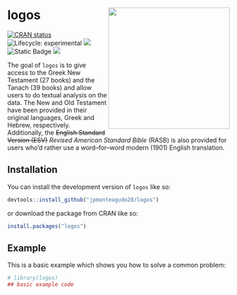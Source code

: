 
<!-- README.md is generated from README.Rmd. Please edit that file -->

# logos <img src="man/figures/logo.png" align="right" height="275" alt="" />

<!-- badges: start -->

[![CRAN
status](https://www.r-pkg.org/badges/version/logos)](https://CRAN.R-project.org/package=logos)
![Lifecycle:
experimental](https://img.shields.io/badge/lifecycle-experimental-orange.svg)
[![](https://codecov.io/gh/jpmonteagudo28/logos/branch/master/graph/badge.svg)](https://app.codecov.io/gh/jpmonteagudo28/logos)
![Static
Badge](https://img.shields.io/badge/biblical-research-%23035949)
[![](https://cranlogs.r-pkg.org/badges/logos)](https://cran.r-project.org/package=logos)
<!-- badges: end -->

The goal of `logos` is to give access to the Greek New Testament (27
books) and the Tanach (39 books) and allow users to do textual analysis
on the data. The New and Old Testament have been provided in their
original languages, Greek and Hebrew, respectively. Additionally, the
~~English Standard Version (ESV)~~ *Revised American Standard Bible*
(RASB) is also provided for users who’d rather use a word–for–word
modern (1901) English translation.

## Installation

You can install the development version of `logos` like so:

``` r
devtools::install_github("jpmonteagudo28/logos")
```

or download the package from CRAN like so:

``` r
install.packages("logos")
```

## Example

This is a basic example which shows you how to solve a common problem:

``` r
# library(logos)
## basic example code
```
